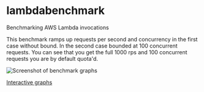 # lambdabenchmark
Benchmarking AWS Lambda invocations

This benchmark ramps up requests per second and concurrency in the first case without bound. In the second case bounded at 100 concurrent requests. You can see that you get the full 1000 rps and 100 concurrent requests you are by default quota'd.

![Screenshot of benchmark graphs](https://photos-3.dropbox.com/t/2/AAD_bvS0aoW3641CLFM9P42BylwYmaOOz6ma7Wq02t-rUA/12/3924269/png/32x32/3/1471395600/0/2/Screenshot%202016-08-16%2013.12.25.png/EOTS-QIYm5UJIAIoAg/bj-JBGsvWOHifgbx3VKHaEF56RXRgCbnM71YFWK9Vqw?size_mode=3&size=2048x1536&dl=0)

[Interactive graphs](http://sampullara.com/lambda.html)
